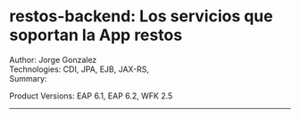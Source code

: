 restos-backend: Los servicios que soportan la App restos
========================
Author: Jorge Gonzalez  
Technologies: CDI, JPA, EJB, JAX-RS,   
Summary:   
  
Product Versions: EAP 6.1, EAP 6.2, WFK 2.5  

-----------

